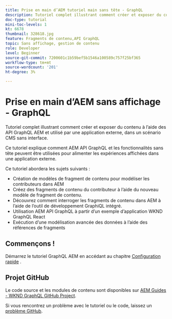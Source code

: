 ```yaml
---
title: Prise en main d’AEM tutoriel main sans tête - GraphQL
description: Tutoriel complet illustrant comment créer et exposer du contenu à l’aide des API GraphQL AEM.
doc-type: tutorial
mini-toc-levels: 1
kt: 6678
thumbnail: 328618.jpg
feature: Fragments de contenu,API GraphQL
topic: Sans affichage, gestion de contenu
role: Developer
level: Beginner
source-git-commit: 7200601c1b59bef5b1546a100589c757f25bf365
workflow-type: tm+mt
source-wordcount: '201'
ht-degree: 3%

---
```



# Prise en main d’AEM sans affichage - GraphQL

Tutoriel complet illustrant comment créer et exposer du contenu à l’aide des API GraphQL AEM et utilisé par une application externe, dans un scénario CMS sans interface.

Ce tutoriel explique comment AEM API GraphQL et les fonctionnalités sans tête peuvent être utilisées pour alimenter les expériences affichées dans une application externe.

Ce tutoriel abordera les sujets suivants :

* Création de modèles de fragment de contenu pour modéliser les contributeurs dans AEM
* Créez des fragments de contenu du contributeur à l’aide du nouveau modèle de fragment de contenu.
* Découvrez comment interroger les fragments de contenu dans AEM à l’aide de l’outil de développement GraphiQL intégré.
* Utilisation AEM API GraphQL à partir d’un exemple d’application WKND GraphQL React
* Exécution d’une modélisation avancée des données à l’aide des références de fragments

## Commençons !

Démarrez le tutoriel GraphQL AEM en accédant au chapitre [Configuration rapide](./setup.md) .

## Projet GitHub

Le code source et les modules de contenu sont disponibles sur [AEM Guides - WKND GraphQL GitHub Project](https://github.com/adobe/aem-guides-wknd-graphql).

Si vous rencontrez un problème avec le tutoriel ou le code, laissez un [problème GitHub](https://github.com/adobe/aem-guides-wknd-graphql/issues).

